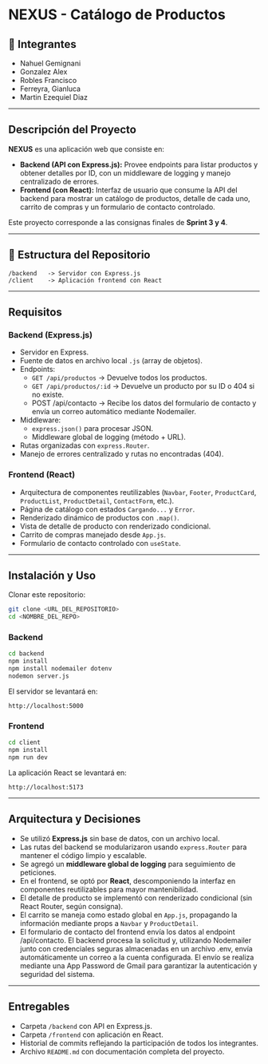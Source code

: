 # NEXUS - Catálogo de Productos  

## 📌 Integrantes  
- Nahuel Gemignani
- Gonzalez Alex
- Robles Francisco
- Ferreyra, Gianluca
- Martin Ezequiel Diaz

---

## Descripción del Proyecto  
**NEXUS** es una aplicación web que consiste en:  

- **Backend (API con Express.js):** Provee endpoints para listar productos y obtener detalles por ID, con un middleware de logging y manejo centralizado de errores.  
- **Frontend (con React):** Interfaz de usuario que consume la API del backend para mostrar un catálogo de productos, detalle de cada uno, carrito de compras y un formulario de contacto controlado.  

Este proyecto corresponde a las consignas finales de **Sprint 3 y 4**.  

---

## 📂 Estructura del Repositorio  
```
/backend   -> Servidor con Express.js
/client    -> Aplicación frontend con React
```

---

## Requisitos  

### Backend (Express.js)  
- Servidor en Express.  
- Fuente de datos en archivo local `.js` (array de objetos).  
- Endpoints:  
  - `GET /api/productos` → Devuelve todos los productos.  
  - `GET /api/productos/:id` → Devuelve un producto por su ID o 404 si no existe.
  -  POST /api/contacto → Recibe los datos del formulario de contacto y envía un correo automático mediante Nodemailer.
- Middleware:  
  - `express.json()` para procesar JSON.  
  - Middleware global de logging (método + URL).  
- Rutas organizadas con `express.Router`.  
- Manejo de errores centralizado y rutas no encontradas (404).  

### Frontend (React)  
- Arquitectura de componentes reutilizables (`Navbar`, `Footer`, `ProductCard`, `ProductList`, `ProductDetail`, `ContactForm`, etc.).  
- Página de catálogo con estados `Cargando...` y `Error`.  
- Renderizado dinámico de productos con `.map()`.  
- Vista de detalle de producto con renderizado condicional.  
- Carrito de compras manejado desde `App.js`.  
- Formulario de contacto controlado con `useState`.  

---

## Instalación y Uso  

Clonar este repositorio:  
```bash
git clone <URL_DEL_REPOSITORIO>
cd <NOMBRE_DEL_REPO>
```

### Backend  
```bash
cd backend
npm install
npm install nodemailer dotenv
nodemon server.js
```
El servidor se levantará en:  
```
http://localhost:5000
```

### Frontend  
```bash
cd client
npm install
npm run dev
```
La aplicación React se levantará en:  
```
http://localhost:5173
```

---

## Arquitectura y Decisiones  

- Se utilizó **Express.js** sin base de datos, con un archivo local.  
- Las rutas del backend se modularizaron usando `express.Router` para mantener el código limpio y escalable.  
- Se agregó un **middleware global de logging** para seguimiento de peticiones.  
- En el frontend, se optó por **React**, descomponiendo la interfaz en componentes reutilizables para mayor mantenibilidad.  
- El detalle de producto se implementó con renderizado condicional (sin React Router, según consigna).
- El carrito se maneja como estado global en `App.js`, propagando la información mediante props a `Navbar` y `ProductDetail`.  
- El formulario de contacto del frontend envía los datos al endpoint /api/contacto. El backend procesa la solicitud y, utilizando Nodemailer junto con credenciales seguras almacenadas en un archivo .env, envía automáticamente un correo a la cuenta configurada. El envío se realiza mediante una App Password de Gmail para garantizar la autenticación y seguridad del sistema.

---

## Entregables  
- Carpeta `/backend` con API en Express.js.  
- Carpeta `/frontend` con aplicación en React.  
- Historial de commits reflejando la participación de todos los integrantes.  
- Archivo `README.md` con documentación completa del proyecto.  
